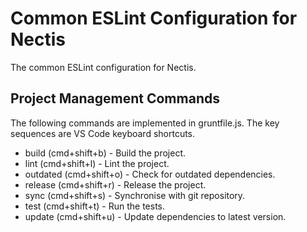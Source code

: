 # Common ESLint Configuration for Nectis

The common ESLint configuration for Nectis.

## Project Management Commands

The following commands are implemented in gruntfile.js. The key sequences are VS Code keyboard shortcuts.

- build (cmd+shift+b) - Build the project.
- lint (cmd+shift+l) - Lint the project.
- outdated (cmd+shift+o) - Check for outdated dependencies.
- release (cmd+shift+r) - Release the project.
- sync (cmd+shift+s) - Synchronise with git repository.
- test (cmd+shift+t) - Run the tests.
- update (cmd+shift+u) - Update dependencies to latest version.
